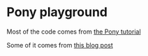 # Pony playground

Most of the code comes from [the Pony tutorial](https://tutorial.ponylang.org)

Some of it comes from [this blog post](https://bluishcoder.co.nz/2015/11/04/a-quick-look-at-pony.html)

